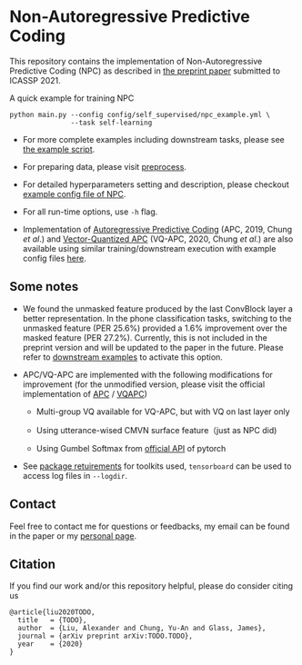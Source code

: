 # Non-Autoregressive Predictive Coding

This repository contains the implementation of Non-Autoregressive Predictive Coding (NPC) as described in [the preprint paper](TODO) submitted to ICASSP 2021.


A quick example for training NPC
```
python main.py --config config/self_supervised/npc_example.yml \
               --task self-learning
```

- For more complete examples including downstream tasks, please see [the example script](eg.sh).

- For preparing data, please visit [preprocess](preprocess/).

- For detailed hyperparameters setting and description, please checkout [example config file of NPC](config/self_supervised/npc_example.yml). 

- For all run-time options, use `-h` flag.

- Implementation of [Autoregressive Predictive Coding](https://arxiv.org/abs/1910.12607) (APC, 2019, Chung *et al*.) and [Vector-Quantized APC](https://arxiv.org/abs/2005.08392) (VQ-APC, 2020, Chung *et al*.) are also available using similar training/downstream execution with example config files [here](config/self_supervised/vqapc_example.yml).

## Some notes

- We found the unmasked feature produced by the last ConvBlock layer a better representation. In the phone classification tasks, switching to the unmasked feature (PER 25.6%) provided a 1.6% improvement over the masked feature (PER 27.2%). Currently, this is not included in the preprint version and will be updated to the paper in the future. Please refer to [downstream examples](config/downstream) to activate this option.

- APC/VQ-APC are implemented with the following modifications for improvement (for the unmodified version, please visit the official implementation of [APC](https://github.com/iamyuanchung/Autoregressive-Predictive-Coding) / [VQAPC](https://github.com/iamyuanchung/VQ-APC/tree/96230cc358b174b736b4c0e7664b3e72b304d9b0))

    - Multi-group VQ available for VQ-APC, but with VQ on last layer only

    - Using utterance-wised CMVN surface feature（just as NPC did)

    - Using Gumbel Softmax from [official API](https://pytorch.org/docs/stable/nn.functional.html#gumbel-softmax) of pytorch

- See [package retuirements](requirements.txt) for toolkits used, `tensorboard` can be used to access log files in `--logdir`.


## Contact

Feel free to contact me for questions or feedbacks, my email can be found in the paper or my [personal page](https://alexander-h-liu.github.io).

## Citation

If you find our work and/or this repository helpful, please do consider citing us

```
@article{liu2020TODO,
  title   = {TODO},
  author  = {Liu, Alexander and Chung, Yu-An and Glass, James},
  journal = {arXiv preprint arXiv:TODO.TODO},
  year    = {2020}
}
```